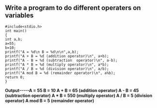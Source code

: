 ## Write a program to do different operaters on variables
```
#include<stdio.h>
int main()
{
int a,b;
a=55;
b=10;
printf("A = %d\n B = %d\n\n",a,b);
printf("A + B = %d (addition operator)\n", a+b);
printf("A - B = %d (subtraction  operator)\n", a-b);
printf("A * B = %d (multiply operator)\n", a*b);
printf("A / B = %d (division operator)\n", a/b);
printf("A mod B = %d (remainder operator)\n", a%b);
return 0;
}
```
**Output-----A = 55
 B = 10
A + B = 65 (addition operator)
A - B = 45 (subtraction  operator)
A * B = 550 (multiply operator)
A / B = 5 (division operator)
A mod B = 5 (remainder operator)**
